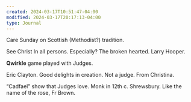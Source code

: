 ```yaml
---
created: 2024-03-17T10:51:47-04:00
modified: 2024-03-17T20:17:13-04:00
type: Journal
---
```


Care Sunday on Scottish (Methodist?) tradition. 

See Christ In all persons. Especially? The broken hearted. Larry Hooper.

**Qwirkle** game played with Judges.

Eric Clayton. Good delights in creation. Not a judge. From Christina.

“Cadfael” show that Judges love. Monk in 12th c. Shrewsbury. Like the name of the rose, Fr Brown.
